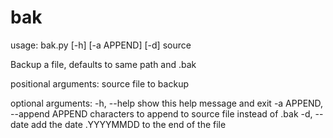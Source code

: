 # bak
usage: bak.py [-h] [-a APPEND] [-d] source

Backup a file, defaults to same path and .bak

positional arguments:
  source                file to backup

optional arguments:
  -h, --help            show this help message and exit
  -a APPEND, --append APPEND
                        characters to append to source file instead of .bak
  -d, --date            add the date .YYYYMMDD to the end of the file

